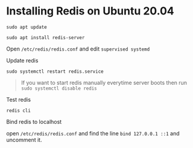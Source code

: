 # Installing Redis on Ubuntu 20.04

`
sudo apt update
`

`
sudo apt install redis-server
`

Open `/etc/redis/redis.conf` and edit `supervised systemd` 

Update redis

`
sudo systemctl restart redis.service 
`

>
> If you want to start redis manually everytime server boots 
> then run
> `sudo systemctl disable redis` 
> 

Test redis

`
redis cli
`

Bind redis to localhost

open `/etc/redis/redis.conf` and find the line 
`bind 127.0.0.1 ::1` and uncomment it. 



